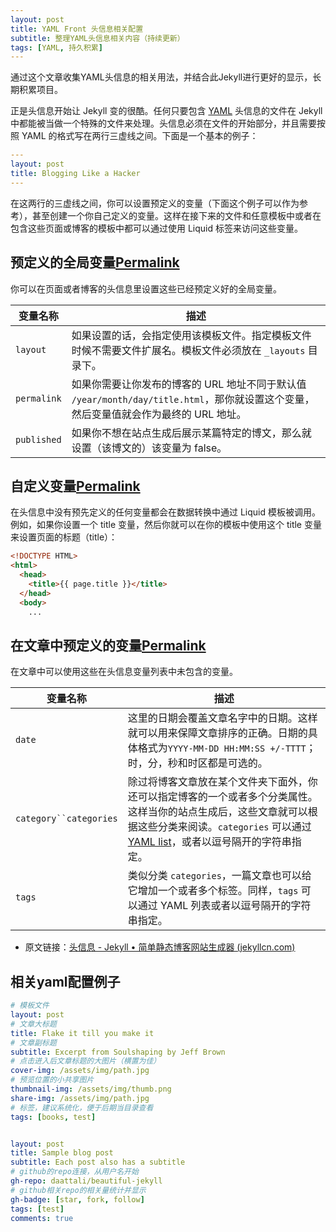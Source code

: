```yaml
---
layout: post
title: YAML Front 头信息相关配置
subtitle: 整理YAML头信息相关内容（持续更新）
tags: [YAML, 持久积累]
---
```


通过这个文章收集YAML头信息的相关用法，并结合此Jekyll进行更好的显示，长期积累项目。

正是头信息开始让 Jekyll 变的很酷。任何只要包含 [YAML](http://yaml.org/) 头信息的文件在 Jekyll 中都能被当做一个特殊的文件来处理。头信息必须在文件的开始部分，并且需要按照 YAML 的格式写在两行三虚线之间。下面是一个基本的例子：

```YAML
---
layout: post
title: Blogging Like a Hacker
---
```

在这两行的三虚线之间，你可以设置预定义的变量（下面这个例子可以作为参考），甚至创建一个你自己定义的变量。这样在接下来的文件和任意模板中或者在包含这些页面或博客的模板中都可以通过使用 Liquid 标签来访问这些变量。

## 预定义的全局变量[Permalink](https://darkchoco10099.github.io/2022-04-27-YAML_Front/#预定义的全局变量)

你可以在页面或者博客的头信息里设置这些已经预定义好的全局变量。

| 变量名称    | 描述                                                         |
| ----------- | ------------------------------------------------------------ |
| `layout`    | 如果设置的话，会指定使用该模板文件。指定模板文件时候不需要文件扩展名。模板文件必须放在 `_layouts` 目录下。 |
| `permalink` | 如果你需要让你发布的博客的 URL 地址不同于默认值 `/year/month/day/title.html`，那你就设置这个变量，然后变量值就会作为最终的 URL 地址。 |
| `published` | 如果你不想在站点生成后展示某篇特定的博文，那么就设置（该博文的）该变量为 false。 |

## 自定义变量[Permalink](https://darkchoco10099.github.io/2022-04-27-YAML_Front/#自定义变量)

在头信息中没有预先定义的任何变量都会在数据转换中通过 Liquid 模板被调用。例如，如果你设置一个 title 变量，然后你就可以在你的模板中使用这个 title 变量来设置页面的标题（title）：

```html
<!DOCTYPE HTML>
<html>
  <head>
    <title>{{ page.title }}</title>
  </head>
  <body>
    ...
```

## 在文章中预定义的变量[Permalink](https://darkchoco10099.github.io/2022-04-27-YAML_Front/#在文章中预定义的变量)

在文章中可以使用这些在头信息变量列表中未包含的变量。

| 变量名称               | 描述                                                         |
| ---------------------- | ------------------------------------------------------------ |
| `date`                 | 这里的日期会覆盖文章名字中的日期。这样就可以用来保障文章排序的正确。日期的具体格式为`YYYY-MM-DD HH:MM:SS +/-TTTT`；时，分，秒和时区都是可选的。 |
| `category``categories` | 除过将博客文章放在某个文件夹下面外，你还可以指定博客的一个或者多个分类属性。这样当你的站点生成后，这些文章就可以根据这些分类来阅读。`categories` 可以通过 [YAML list](http://en.wikipedia.org/wiki/YAML#Lists)，或者以逗号隔开的字符串指定。 |
| `tags`                 | 类似分类 `categories`，一篇文章也可以给它增加一个或者多个标签。同样，`tags` 可以通过 YAML 列表或者以逗号隔开的字符串指定。 |

- 原文链接：[头信息 - Jekyll • 简单静态博客网站生成器 (jekyllcn.com)](http://jekyllcn.com/docs/frontmatter/)

## 相关yaml配置例子


~~~yaml
# 模板文件
layout: post
# 文章大标题
title: Flake it till you make it
# 文章副标题
subtitle: Excerpt from Soulshaping by Jeff Brown
# 点击进入后文章标题的大图片（横置为佳）
cover-img: /assets/img/path.jpg
# 预览位置的小共享图片
thumbnail-img: /assets/img/thumb.png
share-img: /assets/img/path.jpg
# 标签，建议系统化，便于后期当目录查看
tags: [books, test]


layout: post
title: Sample blog post
subtitle: Each post also has a subtitle
# github的repo连接，从用户名开始
gh-repo: daattali/beautiful-jekyll
# github相关repo的相关量统计并显示
gh-badge: [star, fork, follow]
tags: [test]
comments: true
~~~

